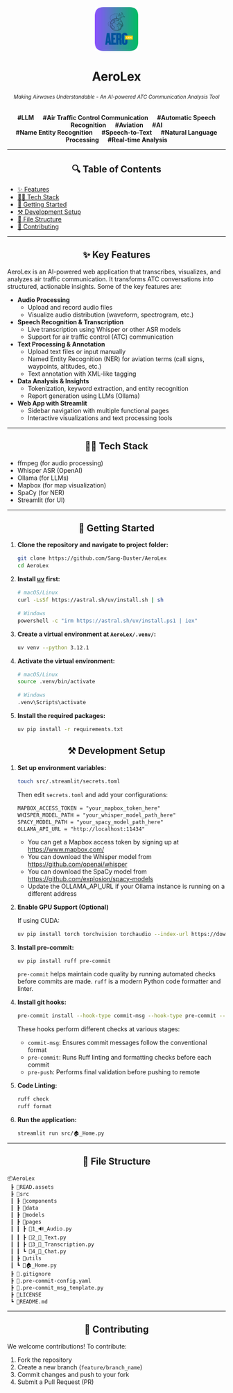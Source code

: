<div align="center">
   <a href="https://github.com/Sang-Buster/AeroLex">
      <img src="/src/assets/favicon.png" width=20% alt="logo">
   </a>   
   <h1>AeroLex</h1>
   <h6><small>Making Airwaves Understandable - An AI-powered ATC Communication Analysis Tool</small></h6>
   <p><b>#LLM &emsp; #Air Traffic Control Communication &emsp; #Automatic Speech Recognition &emsp; #Aviation &emsp; #AI <br/>
   #Name Entity Recognition &emsp; #Speech-to-Text &emsp; #Natural Language Processing &emsp; #Real-time Analysis</b></p>
</div>

---

<div align="center">
  <h2>🔍 Table of Contents</h2>
</div>

- [✨ Features](#-key-features)
- [👨‍💻 Tech Stack](#-tech-stack)
- [🚀 Getting Started](#-getting-started)
- [⚒️ Development Setup](#%EF%B8%8F-development-setup)
- [📝 File Structure](#-file-structure)
- [🤝 Contributing](#-contributing)

---

<div align="center">
  <h2>✨ Key Features</h2>
</div>

AeroLex is an AI-powered web application that transcribes, visualizes, and analyzes air traffic communication. It transforms ATC conversations into structured, actionable insights. Some of the key features are:
  - **Audio Processing**
    - Upload and record audio files
    - Visualize audio distribution (waveform, spectrogram, etc.)
  - **Speech Recognition & Transcription**
    - Live transcription using Whisper or other ASR models
    - Support for air traffic control (ATC) communication
  - **Text Processing & Annotation**
    - Upload text files or input manually
    - Named Entity Recognition (NER) for aviation terms (call signs, waypoints, altitudes, etc.)
    - Text annotation with XML-like tagging
  - **Data Analysis & Insights**
    - Tokenization, keyword extraction, and entity recognition
    - Report generation using LLMs (Ollama)
  - **Web App with Streamlit**
    - Sidebar navigation with multiple functional pages
    - Interactive visualizations and text processing tools

---

<div align="center">
  <h2>👨‍💻 Tech Stack</h2>
</div>

- ffmpeg (for audio processing)
- Whisper ASR (OpenAI)
- Ollama (for LLMs)
- Mapbox (for map visualization)
- SpaCy (for NER)
- Streamlit (for UI)

---

<div align="center">
  <h2>🚀 Getting Started</h2>
</div>

1. **Clone the repository and navigate to project folder:**
   ```bash
   git clone https://github.com/Sang-Buster/AeroLex
   cd AeroLex
   ```

2. **Install [uv](https://docs.astral.sh/uv/) first:**
   ```bash
   # macOS/Linux
   curl -LsSf https://astral.sh/uv/install.sh | sh
   ```

   ```bash
   # Windows
   powershell -c "irm https://astral.sh/uv/install.ps1 | iex"
   ```

3. **Create a virtual environment at `AeroLex/.venv/`:**
   ```bash
   uv venv --python 3.12.1
   ```

4. **Activate the virtual environment:**
   ```bash
   # macOS/Linux
   source .venv/bin/activate
   ```

   ```bash
   # Windows
   .venv\Scripts\activate
   ```

5. **Install the required packages:**
   ```bash
   uv pip install -r requirements.txt
   ```

<div align="center">
  <h2>⚒️ Development Setup</h2>
</div>

1. **Set up environment variables:**
   ```bash
   touch src/.streamlit/secrets.toml
   ```
   Then edit `secrets.toml` and add your configurations:
   ```
   MAPBOX_ACCESS_TOKEN = "your_mapbox_token_here"
   WHISPER_MODEL_PATH = "your_whisper_model_path_here"
   SPACY_MODEL_PATH = "your_spacy_model_path_here"
   OLLAMA_API_URL = "http://localhost:11434"
   ```
   - You can get a Mapbox access token by signing up at https://www.mapbox.com/
   - You can download the Whisper model from https://github.com/openai/whisper
   - You can download the SpaCy model from https://github.com/explosion/spacy-models
   - Update the OLLAMA_API_URL if your Ollama instance is running on a different address

2. **Enable GPU Support (Optional)**

   If using CUDA:

   ```bash
   uv pip install torch torchvision torchaudio --index-url https://download.pytorch.org/whl/cu118
   ```

3. **Install pre-commit:**
   ```bash
   uv pip install ruff pre-commit
   ```
   `pre-commit` helps maintain code quality by running automated checks before commits are made.
   `ruff` is a modern Python code formatter and linter.

4. **Install git hooks:**
   ```bash
   pre-commit install --hook-type commit-msg --hook-type pre-commit --hook-type pre-push
   ```

   These hooks perform different checks at various stages:
   - `commit-msg`: Ensures commit messages follow the conventional format
   - `pre-commit`: Runs Ruff linting and formatting checks before each commit
   - `pre-push`: Performs final validation before pushing to remote
  
5. **Code Linting:**
   ```bash
   ruff check
   ruff format
   ```

6. **Run the application:**
   ```bash
   streamlit run src/🏠_Home.py
   ```

---

<div align="center">
  <h2>📝 File Structure</h2>
</div>

```text
📦AeroLex
 ┣ 📂READ.assets
 ┣ 📂src
 ┃ ┣ 📂components
 ┃ ┣ 📂data
 ┃ ┣ 📂models
 ┃ ┣ 📂pages
 ┃ ┃ ┣ 📄1_🔊_Audio.py
 ┃ ┃ ┣ 📄2_📝_Text.py
 ┃ ┃ ┣ 📄3_📝_Transcription.py
 ┃ ┃ ┗ 📄4_💬_Chat.py
 ┃ ┣ 📂utils
 ┃ ┗ 📄🏠_Home.py
 ┣ 📄.gitignore
 ┣ 📄.pre-commit-config.yaml
 ┣ 📄.pre-commit_msg_template.py
 ┣ 📄LICENSE
 ┗ 📄README.md
```

---

<div align="center">
  <h2>🤝 Contributing</h2>
</div>

We welcome contributions! To contribute:

1. Fork the repository
2. Create a new branch (`feature/branch_name`)
3. Commit changes and push to your fork
4. Submit a Pull Request (PR)
